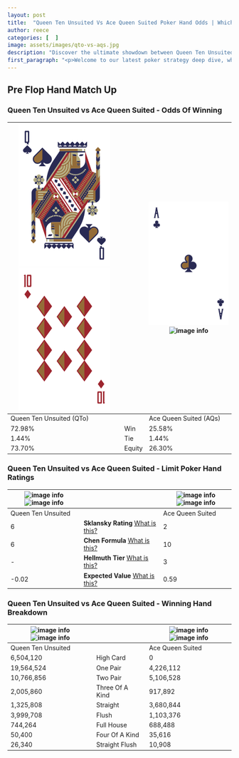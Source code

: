 ```yaml
---
layout: post
title:  "Queen Ten Unsuited Vs Ace Queen Suited Poker Hand Odds | Which Is The Better Hand In Poker? A Complete Guide"
author: reece
categories: [  ]
image: assets/images/qto-vs-aqs.jpg
description: "Discover the ultimate showdown between Queen Ten Unsuited and Ace Queen Suited in poker! Uncover the odds, strategies, and scenarios where one hand triumphs over the other. Get ready to up your poker game with this thrilling analysis."
first_paragraph: "<p>Welcome to our latest poker strategy deep dive, where we're pitting two distinct hands against each other in a high-stakes showdown: Queen Ten Unsuited vs Ace Queen Suited.</p><p>In the dynamic world of poker, every decision counts, and knowing which hand holds the upper hand is key to your success at the table.</p><p>In this article, we'll dissect these two hands, explore the scenarios where one dominates the other, and equip you with the knowledge to make strategic choices that can tip the odds in your favor.</p><p>Get ready to unravel the intriguing dynamics of these poker hands and elevate your game to new heights.</p>"
---
```




[comment]: # (sp0)

## Pre Flop Hand Match Up

<div class="table hand-ratings" markdown="1"> 



### Queen Ten Unsuited vs Ace Queen Suited - Odds Of Winning


    
| ![image info](assets/images/hand1/q.png) ![image info](assets/images/hand1/to.png) |  | ![image info](assets/images/hand2/a.png) ![image info](assets/images/hand2/qs.png) |
| -------- | -------- | -------- |
| Queen Ten Unsuited (QTo) |  | Ace Queen Suited (AQs) |
| 72.98% | Win | 25.58% |
| 1.44% | Tie | 1.44% |
| 73.70% | Equity | 26.30% |




[comment]: # (sp1)



### Queen Ten Unsuited vs Ace Queen Suited - Limit Poker Hand Ratings


    
| ![image info](https://www.riverpairs.com/assets/images/hand1/q.png) ![image info](https://www.riverpairs.com/assets/images/hand1/to.png) |  | ![image info](https://www.riverpairs.com/assets/images/hand2/a.png) ![image info](https://www.riverpairs.com/assets/images/hand2/qs.png) |
| -------- | -------- | -------- |
| Queen Ten Unsuited |  | Ace Queen Suited |
| 6 | **Sklansky Rating** [What is this?](/sklansky-rating-explained) | 2 |
| 6 | **Chen Formula** [What is this?](/chen-formula-explained) | 10 |
| - | **Hellmuth Tier** [What is this?](/Hellmuth-tier-explained) | 3 |
| -0.02 | **Expected Value** [What is this?](/expected-value-explained) | 0.59 |




[comment]: # (sp2)



### Queen Ten Unsuited vs Ace Queen Suited - Winning Hand Breakdown


    
| ![image info](https://www.riverpairs.com/assets/images/hand1/q.png) ![image info](https://www.riverpairs.com/assets/images/hand1/to.png) |  | ![image info](https://www.riverpairs.com/assets/images/hand2/a.png) ![image info](https://www.riverpairs.com/assets/images/hand2/qs.png) |
| -------- | -------- | -------- |
| Queen Ten Unsuited |  | Ace Queen Suited |
| 6,504,120 | High Card | 0 |
| 19,564,524 | One Pair | 4,226,112 |
| 10,766,856 | Two Pair | 5,106,528 |
| 2,005,860 | Three Of A Kind | 917,892 |
| 1,325,808 | Straight | 3,680,844 |
| 3,999,708 | Flush | 1,103,376 |
| 744,264 | Full House | 688,488 |
| 50,400 | Four Of A Kind | 35,616 |
| 26,340 | Straight Flush | 10,908 |




[comment]: # (sp3)



</div>

[comment]: # (sp4)



[comment]: # (sp5)

